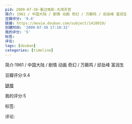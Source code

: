 ```yaml
---
pid: 2009-07-30-看过电影-大闹天宫
简介: 1961 / 中国大陆 / 剧情 动画 奇幻 / 万籁鸣 / 邱岳峰 富润生
豆瓣评分: '9.4'
链接: https://movie.douban.com/subject/1418019/
创建时间: '2009-07-30 17:10:32'
我的评分: '5'
标签:
评论:
tags: [douban]
categories: [timeline]
---
```

简介:1961 / 中国大陆 / 剧情 动画 奇幻 / 万籁鸣 / 邱岳峰 富润生

豆瓣评分:9.4

[链接](https://movie.douban.com/subject/1418019/)

我的评分:5

标签:

评论:

